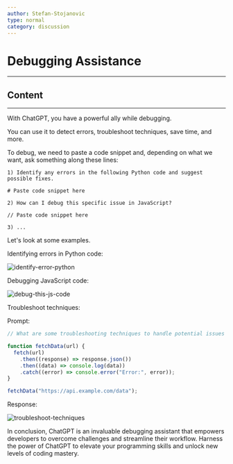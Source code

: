 ```yaml
---
author: Stefan-Stojanovic
type: normal
category: discussion
---
```


# Debugging Assistance

---

## Content

---

With ChatGPT, you have a powerful ally while debugging.

You can use it to detect errors, troubleshoot techniques, save time, and more.

To debug, we need to paste a code snippet and, depending on what we want, ask something along these lines:

```plain-text
1) Identify any errors in the following Python code and suggest possible fixes.

# Paste code snippet here

2) How can I debug this specific issue in JavaScript?

// Paste code snippet here

3) ...
```

Let's look at some examples.

Identifying errors in Python code:

![identify-error-python](https://img.enkipro.com/5067f934912f3f2f276da3e2851c3174.png)

Debugging JavaScript code:

![debug-this-js-code](https://img.enkipro.com/b3856b896eb7eeeb74c9d13a81bafd7b.png)

Troubleshoot techniques:

Prompt:
```javascript
// What are some troubleshooting techniques to handle potential issues in this JavaScript code that fetches data from an API?

function fetchData(url) {
  fetch(url)
    .then((response) => response.json())
    .then((data) => console.log(data))
    .catch((error) => console.error("Error:", error));
}

fetchData("https://api.example.com/data");
```

Response:

![troubleshoot-techniques](https://img.enkipro.com/3b85a806b0f95f8b9fac0c61ca39add0.png)

In conclusion, ChatGPT is an invaluable debugging assistant that empowers developers to overcome challenges and streamline their workflow. Harness the power of ChatGPT to elevate your programming skills and unlock new levels of coding mastery.
